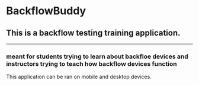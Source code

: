 # BackflowBuddy

<h2>This is a backflow testing training application.</h2>
<hr/>
<h3>meant for students trying to learn about backfloe devices and instructors trying to teach how backflow devices function</h3>

<div>This application can be ran on mobile and desktop devices.</div>



